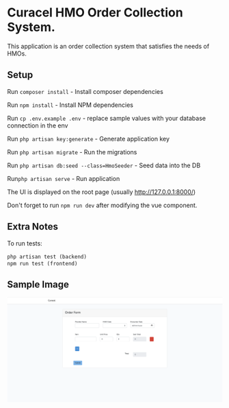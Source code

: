 # Curacel HMO Order Collection System.

This application is an order collection system that satisfies the needs of HMOs.

## Setup

Run `composer install` - Install composer dependencies

Run `npm install` - Install NPM dependencies

Run `cp .env.example .env` - replace sample values with your database connection in the env

Run `php artisan key:generate` - Generate application key

Run `php artisan migrate` - Run the migrations

Run `php artisan db:seed --class=HmoSeeder` - Seed data into the DB

Run`php artisan serve` - Run application

The UI is displayed on the root page (usually http://127.0.0.1:8000/)

Don't forget to run `npm run dev` after modifying the vue component.

## Extra Notes

To run tests:

```
php artisan test (backend)
npm run test (frontend)
```

## Sample Image
<img src="./public/curacel-hmo-order-system.png">



